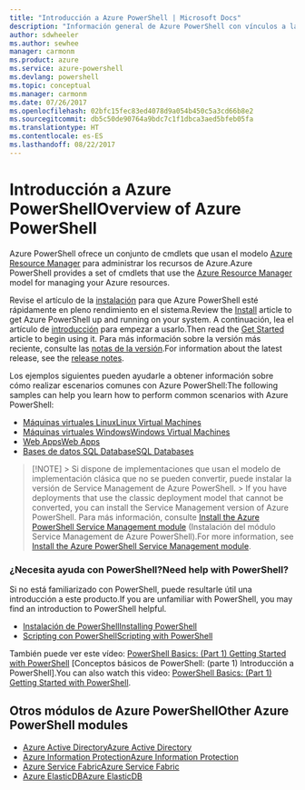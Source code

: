 ```yaml
---
title: "Introducción a Azure PowerShell | Microsoft Docs"
description: "Información general de Azure PowerShell con vínculos a la instalación y configuración."
author: sdwheeler
ms.author: sewhee
manager: carmonm
ms.product: azure
ms.service: azure-powershell
ms.devlang: powershell
ms.topic: conceptual
ms.manager: carmonm
ms.date: 07/26/2017
ms.openlocfilehash: 02bfc15fec83ed4078d9a054b450c5a3cd66b8e2
ms.sourcegitcommit: db5c50de90764a9bdc7c1f1dbca3aed5bfeb05fa
ms.translationtype: HT
ms.contentlocale: es-ES
ms.lasthandoff: 08/22/2017
---
```

# <a name="overview-of-azure-powershell"></a><span data-ttu-id="e9a89-103">Introducción a Azure PowerShell</span><span class="sxs-lookup"><span data-stu-id="e9a89-103">Overview of Azure PowerShell</span></span>

<span data-ttu-id="e9a89-104">Azure PowerShell ofrece un conjunto de cmdlets que usan el modelo [Azure Resource Manager](/azure/azure-resource-manager/resource-group-overview) para administrar los recursos de Azure.</span><span class="sxs-lookup"><span data-stu-id="e9a89-104">Azure PowerShell provides a set of cmdlets that use the [Azure Resource Manager](/azure/azure-resource-manager/resource-group-overview) model for managing your Azure resources.</span></span>

<span data-ttu-id="e9a89-105">Revise el artículo de la [instalación](install-azurerm-ps.md) para que Azure PowerShell esté rápidamente en pleno rendimiento en el sistema.</span><span class="sxs-lookup"><span data-stu-id="e9a89-105">Review the [Install](install-azurerm-ps.md) article to get Azure PowerShell up and running on your system.</span></span> <span data-ttu-id="e9a89-106">A continuación, lea el artículo de [introducción](get-started-azureps.md) para empezar a usarlo.</span><span class="sxs-lookup"><span data-stu-id="e9a89-106">Then read the [Get Started](get-started-azureps.md) article to begin using it.</span></span> <span data-ttu-id="e9a89-107">Para más información sobre la versión más reciente, consulte las [notas de la versión](release-notes-azureps.md).</span><span class="sxs-lookup"><span data-stu-id="e9a89-107">For information about the latest release, see the [release notes](release-notes-azureps.md).</span></span>

<span data-ttu-id="e9a89-108">Los ejemplos siguientes pueden ayudarle a obtener información sobre cómo realizar escenarios comunes con Azure PowerShell:</span><span class="sxs-lookup"><span data-stu-id="e9a89-108">The following samples can help you learn how to perform common scenarios with Azure PowerShell:</span></span>

* [<span data-ttu-id="e9a89-109">Máquinas virtuales Linux</span><span class="sxs-lookup"><span data-stu-id="e9a89-109">Linux Virtual Machines</span></span>](/azure/virtual-machines/virtual-machines-linux-powershell-samples?toc=/powershell/azure/toc.json)
* [<span data-ttu-id="e9a89-110">Máquinas virtuales Windows</span><span class="sxs-lookup"><span data-stu-id="e9a89-110">Windows Virtual Machines</span></span>](/azure/virtual-machines/virtual-machines-windows-powershell-samples?toc=/powershell/azure/toc.json)
* [<span data-ttu-id="e9a89-111">Web Apps</span><span class="sxs-lookup"><span data-stu-id="e9a89-111">Web Apps</span></span>](/azure/app-service-web/app-service-powershell-samples?toc=/powershell/azure/toc.json)
* [<span data-ttu-id="e9a89-112">Bases de datos SQL Database</span><span class="sxs-lookup"><span data-stu-id="e9a89-112">SQL Databases</span></span>](/azure/sql-database/sql-database-powershell-samples?toc=/powershell/azure/toc.json)

> [!NOTE]<span data-ttu-id="e9a89-113"> > Si dispone de implementaciones que usan el modelo de implementación clásica que no se pueden convertir, puede instalar la versión de Service Management de Azure PowerShell.</span><span class="sxs-lookup"><span data-stu-id="e9a89-113"> > If you have deployments that use the classic deployment model that cannot be converted, you can install the Service Management version of Azure PowerShell.</span></span> <span data-ttu-id="e9a89-114">Para más información, consulte [Install the Azure PowerShell Service Management module](/powershell/azure/servicemanagement/install-azure-ps) (Instalación del módulo Service Management de Azure PowerShell).</span><span class="sxs-lookup"><span data-stu-id="e9a89-114">For more information, see [Install the Azure PowerShell Service Management module](/powershell/azure/servicemanagement/install-azure-ps).</span></span>

### <a name="need-help-with-powershell"></a><span data-ttu-id="e9a89-115">¿Necesita ayuda con PowerShell?</span><span class="sxs-lookup"><span data-stu-id="e9a89-115">Need help with PowerShell?</span></span>

<span data-ttu-id="e9a89-116">Si no está familiarizado con PowerShell, puede resultarle útil una introducción a este producto.</span><span class="sxs-lookup"><span data-stu-id="e9a89-116">If you are unfamiliar with PowerShell, you may find an introduction to PowerShell helpful.</span></span>

* [<span data-ttu-id="e9a89-117">Instalación de PowerShell</span><span class="sxs-lookup"><span data-stu-id="e9a89-117">Installing PowerShell</span></span>](/powershell/scripting/installing-windows-powershell)
* [<span data-ttu-id="e9a89-118">Scripting con PowerShell</span><span class="sxs-lookup"><span data-stu-id="e9a89-118">Scripting with PowerShell</span></span>](/powershell/scripting/scripting-with-windows-powershell)

<span data-ttu-id="e9a89-119">También puede ver este vídeo: [PowerShell Basics: (Part 1) Getting Started with PowerShell](https://channel9.msdn.com/Blogs/Taste-of-Premier/PowerShellBasicsPart1) [Conceptos básicos de PowerShell: (parte 1) Introducción a PowerShell].</span><span class="sxs-lookup"><span data-stu-id="e9a89-119">You can also watch this video: [PowerShell Basics: (Part 1) Getting Started with PowerShell](https://channel9.msdn.com/Blogs/Taste-of-Premier/PowerShellBasicsPart1).</span></span>

## <a name="other-azure-powershell-modules"></a><span data-ttu-id="e9a89-120">Otros módulos de Azure PowerShell</span><span class="sxs-lookup"><span data-stu-id="e9a89-120">Other Azure PowerShell modules</span></span>

* [<span data-ttu-id="e9a89-121">Azure Active Directory</span><span class="sxs-lookup"><span data-stu-id="e9a89-121">Azure Active Directory</span></span>](/powershell/azure/active-directory/)
* [<span data-ttu-id="e9a89-122">Azure Information Protection</span><span class="sxs-lookup"><span data-stu-id="e9a89-122">Azure Information Protection</span></span>](/powershell/azure/aip/)
* [<span data-ttu-id="e9a89-123">Azure Service Fabric</span><span class="sxs-lookup"><span data-stu-id="e9a89-123">Azure Service Fabric</span></span>](/powershell/azure/service-fabric/)
* [<span data-ttu-id="e9a89-124">Azure ElasticDB</span><span class="sxs-lookup"><span data-stu-id="e9a89-124">Azure ElasticDB</span></span>](/powershell/azure/elasticdbjobs/)
